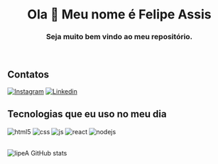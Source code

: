  <h1 align="center">Ola 👋 Meu nome é Felipe Assis</h1>
<h3 align="center">Seja muito bem vindo ao meu repositório.</h3></br>

 
 ## Contatos
[![Instagram](https://img.shields.io/badge/Instagram-E4405F?style=for-the-badge&logo=instagram&logoColor=white)](https://www.instagram.com/felipe.assis.5015/)
[![Linkedin](https://img.shields.io/badge/LinkedIn-0077B5?style=for-the-badge&logo=linkedin&logoColor=white)](https://www.linkedin.com/in/felipe-assis-de-jesus-a981bb117/)



## Tecnologias que eu uso no meu dia

<div style="display: inline_block">
  <img align="center" alt="html5" src="https://img.shields.io/badge/HTML5-E34F26?style=for-the-badge&logo=html5&logoColor=white" />
  <img align="center" alt="css" src="https://img.shields.io/badge/CSS3-1572B6?style=for-the-badge&logo=css3&logoColor=white" />
  <img align="center" alt="js" src="https://img.shields.io/badge/JavaScript-F7DF1E?style=for-the-badge&logo=javascript&logoColor=black" />
  <img align="center" alt="react" src="https://img.shields.io/badge/React-20232A?style=for-the-badge&logo=react&logoColor=61DAFB" />
  <img align="center" alt="nodejs" src="https://img.shields.io/badge/Node.js-43853D?style=for-the-badge&logo=node.js&logoColor=white" />
</div><br/>


![lipeA GitHub stats](https://github-readme-stats.vercel.app/api?username=lipeA&show_icons=true&theme=dracula&count_private=true)
